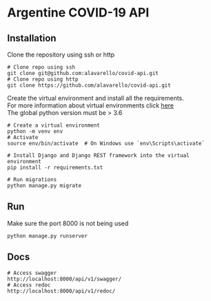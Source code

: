 # Argentine COVID-19 API

## Installation

Clone the repository using ssh or http

```shell script
# Clone repo using ssh
git clone git@github.com:alavarello/covid-api.git
# Clone repo using http
git clone https://github.com/alavarello/covid-api.git
``` 

Create the virtual environment and install all the requirements.\
For more information about virtual environments click [here](https://docs.python.org/3/library/venv.html#module-venv) \
The global python version must be > 3.6

```shell script
# Create a virtual environment
python -m venv env
# Activate
source env/bin/activate  # On Windows use `env\Scripts\activate`

# Install Django and Django REST framework into the virtual environment
pip install -r requirements.txt

# Run migrations
python manage.py migrate
```

## Run
Make sure the port 8000 is not being used
```shell script
python manage.py runserver
```

## Docs
```shell script
# Access swagger
http://localhost:8000/api/v1/swagger/
# Access redoc
http://localhost:8000/api/v1/redoc/
```